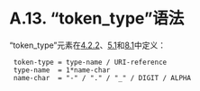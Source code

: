 A.13. “token_type”语法
==============
“token_type”元素在[4.2.2](../Section04/4.2.2.md)、[5.1](../Section05/5.1.md)和[8.1](../Section08/8.1.md)中定义：

     token-type = type-name / URI-reference
     type-name  = 1*name-char
     name-char  = "-" / "." / "_" / DIGIT / ALPHA